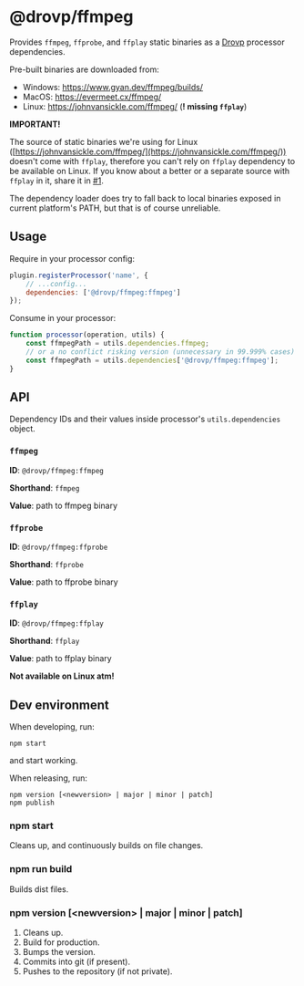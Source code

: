 # @drovp/ffmpeg

Provides `ffmpeg`, `ffprobe`, and `ffplay` static binaries as a [Drovp](https://drovp.app) processor dependencies.

Pre-built binaries are downloaded from:
- Windows: https://www.gyan.dev/ffmpeg/builds/
- MacOS: https://evermeet.cx/ffmpeg/
- Linux: https://johnvansickle.com/ffmpeg/ (**! missing `ffplay`**)

**IMPORTANT!**

The source of static binaries we're using for Linux ([https://johnvansickle.com/ffmpeg/](https://johnvansickle.com/ffmpeg/)) doesn't come with `ffplay`, therefore you can't rely on `ffplay` dependency to be available on Linux. If you know about a better or a separate source with `ffplay` in it, share it in [#1](https://github.com/drovp/ffmpeg/issues/1).

The dependency loader does try to fall back to local binaries exposed in current platform's PATH, but that is of course unreliable.

## Usage

Require in your processor config:

```js
plugin.registerProcessor('name', {
	// ...config...
	dependencies: ['@drovp/ffmpeg:ffmpeg']
});
```

Consume in your processor:

```js
function processor(operation, utils) {
	const ffmpegPath = utils.dependencies.ffmpeg;
	// or a no conflict risking version (unnecessary in 99.999% cases)
	const ffmpegPath = utils.dependencies['@drovp/ffmpeg:ffmpeg'];
}
```

## API

Dependency IDs and their values inside processor's `utils.dependencies` object.

### `ffmpeg`

**ID**: `@drovp/ffmpeg:ffmpeg`

**Shorthand**: `ffmpeg`

**Value**: path to ffmpeg binary

### `ffprobe`

**ID**: `@drovp/ffmpeg:ffprobe`

**Shorthand**: `ffprobe`

**Value**: path to ffprobe binary

### `ffplay`

**ID**: `@drovp/ffmpeg:ffplay`

**Shorthand**: `ffplay`

**Value**: path to ffplay binary

**Not available on Linux atm!**


## Dev environment

When developing, run:

```
npm start
```

and start working.

When releasing, run:

```
npm version [<newversion> | major | minor | patch]
npm publish
```

### npm start

Cleans up, and continuously builds on file changes.

### npm run build

Builds dist files.

### npm version [&lt;newversion&gt; | major | minor | patch]

1. Cleans up.
1. Build for production.
1. Bumps the version.
1. Commits into git (if present).
1. Pushes to the repository (if not private).
